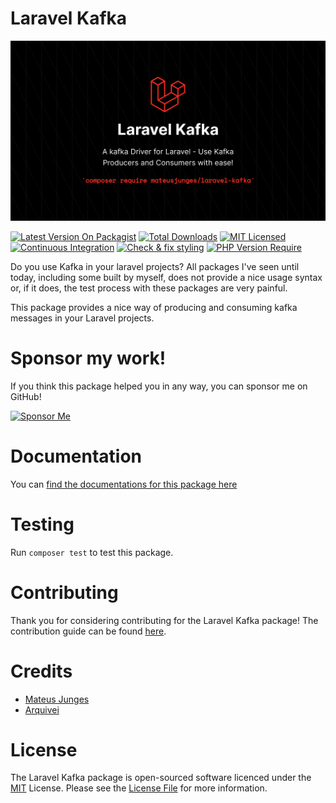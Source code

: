 # Laravel Kafka
![art/laravel-kafka.png](art/laravel-kafka.png)

[![Latest Version On Packagist](http://poser.pugx.org/mateusjunges/laravel-kafka/v)](https://packagist.org/packages/mateusjunges/laravel-kafka)
[![Total Downloads](http://poser.pugx.org/mateusjunges/laravel-kafka/downloads)](https://packagist.org/packages/mateusjunges/laravel-kafka)
[![MIT Licensed](https://img.shields.io/badge/license-MIT-brightgreen.svg?style=flat)](LICENSE)
[![Continuous Integration](https://github.com/mateusjunges/laravel-kafka/actions/workflows/run-tests.yml/badge.svg)](https://github.com/mateusjunges/laravel-kafka/actions/workflows/run-tests.yml)
[![Check & fix styling](https://github.com/mateusjunges/laravel-kafka/actions/workflows/php-cs-fixer.yml/badge.svg)](https://github.com/mateusjunges/laravel-kafka/actions/workflows/php-cs-fixer.yml)
[![PHP Version Require](http://poser.pugx.org/mateusjunges/laravel-kafka/require/php)](https://packagist.org/packages/mateusjunges/laravel-kafka)

Do you use Kafka in your laravel projects? All packages I've seen until today, including some built by myself, does not provide a nice usage syntax or, if it does, the test process with these packages are very painful.

This package provides a nice way of producing and consuming kafka messages in your Laravel projects.

# Sponsor my work!
If you think this package helped you in any way, you can sponsor me on GitHub!

[![Sponsor Me](art/sponsor.png)](https://github.com/sponsors/mateusjunges)

# Documentation
You can [find the documentations for this package here](https://junges.dev/documentation/laravel-kafka)

# Testing
Run `composer test` to test this package.

# Contributing
Thank you for considering contributing for the Laravel Kafka package! The contribution guide can be found [here][contributing].

# Credits
- [Mateus Junges](https://twitter.com/mateusjungess)
- [Arquivei](https://github.com/arquivei)

# License
The Laravel Kafka package is open-sourced software licenced under the [MIT][mit] License. Please see the [License File][license] for more information.

[contributing]: .github/CONTRIBUTING.md
[license]: LICENSE
[mit]: https://opensource.org/licenses/MIT
